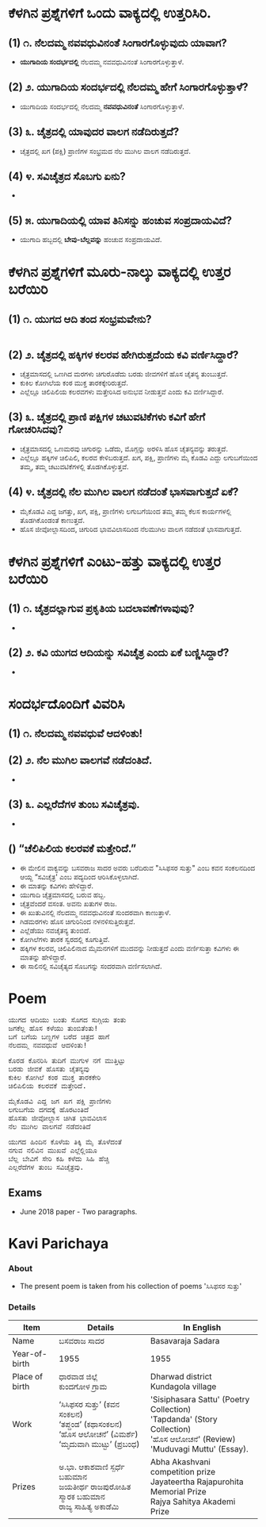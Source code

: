 # ಕೆಳಗಿನ ಪ್ರಶ್ನೆಗಳಿಗೆ ಒಂದು ವಾಕ್ಯದಲ್ಲಿ ಉತ್ತರಿಸಿರಿ.
## (1) ೧. ನೆಲದಮ್ಮ ನವವಧುವಿನಂತೆ ಸಿಂಗಾರಗೊಳ್ಳುವುದು ಯಾವಾಗ?
* **ಯುಗಾದಿಯ ಸಂದರ್ಭದಲ್ಲಿ** ನೆಲದಮ್ಮ ನವವಧುವಿನಂತೆ ಸಿಂಗಾರಗೊಳ್ಳುತ್ತಾಳೆ.

## (2) ೨. ಯುಗಾದಿಯ ಸಂದರ್ಭದಲ್ಲಿ ನೆಲದಮ್ಮ ಹೇಗೆ ಸಿಂಗಾರಗೊಳ್ಳುತ್ತಾಳೆ?
* ಯುಗಾದಿಯ ಸಂದರ್ಭದಲ್ಲಿ ನೆಲದಮ್ಮ **ನವವಧುವಿನಂತೆ** ಸಿಂಗಾರಗೊಳ್ಳುತ್ತಾಳೆ.

## (3) ೩. ಚೈತ್ರದಲ್ಲಿ ಯಾವುದರ ವಾಲಗ ನಡೆದಿರುತ್ತದೆ?
* ಚೈತ್ರದಲ್ಲಿ ಖಗ (ಪಕ್ಷಿ) ಪ್ರಾಣಿಗಳ ಸಂಭ್ರಮದ ನೆಲ ಮುಗಿಲ ವಾಲಗ ನಡೆದಿರುತ್ತದೆ.

## (4) ೪. ಸವಿಚೈತ್ರದ ಸೊಬಗು ಏನು?
*

## (5) ೫. ಯುಗಾದಿಯಲ್ಲಿ ಯಾವ ತಿನಿಸನ್ನು ಹಂಚುವ ಸಂಪ್ರದಾಯವಿದೆ?
* ಯುಗಾದಿ ಹಬ್ಬದಲ್ಲಿ **ಬೇವು-ಬೆಲ್ಲವನ್ನು** ಹಂಚುವ ಸಂಪ್ರದಾಯವಿದೆ.

# ಕೆಳಗಿನ ಪ್ರಶ್ನೆಗಳಿಗೆ ಮೂರು-ನಾಲ್ಕು ವಾಕ್ಯದಲ್ಲಿ ಉತ್ತರ ಬರೆಯಿರಿ
## (1) ೧. ಯುಗದ ಆದಿ ತಂದ ಸಂಭ್ರಮವೇನು?
<pre>
</pre>

## (2) ೨. ಚೈತ್ರದಲ್ಲಿ ಹಕ್ಕಿಗಳ ಕಲರವ ಹೇಗಿರುತ್ತದೆಂದು ಕವಿ ವರ್ಣಿಸಿದ್ದಾರೆ?
* ಚೈತ್ರಮಾಸದಲ್ಲಿ ಒಣಗಿದ ಮರಗಳು ಚಿಗುರೊಡೆದು ಬರಡು ಜೀವಗಳಿಗೆ ಹೊಸ ಚೈತನ್ಯ ತುಂಬುತ್ತದೆ.
* ಕುಕಿಲ ಕೋಗಿಲೆಯ ಕಂಠ ಮುಕ್ತ ತಾರಕಕ್ಕೇರಿರುತ್ತದೆ.
* ಎಲ್ಲೆಲ್ಲೂ ಚಿಲಿಪಿಲಿಯ ಕಲರವಗಳು ಮತ್ತೇರಿಸಿದ ಅನುಭವ ನೀಡುತ್ತವೆ ಎಂದು ಕವಿ ವರ್ಣಿಸಿದ್ದಾರೆ.

## (3) ೩. ಚೈತ್ರದಲ್ಲಿ ಪ್ರಾಣಿ ಪಕ್ಷಿಗಳ ಚಟುವಟಿಕೆಗಳು ಕವಿಗೆ ಹೇಗೆ ಗೋಚರಿಸಿದವು?
* ಚೈತ್ರಮಾಸದಲ್ಲಿ ಒಣಮರವು ಚಿಗುರನ್ನು ಒಡೆದು, ಮೊಗ್ಗನ್ನು ಅರಳಿಸಿ ಹೊಸ ಚೈತನ್ಯವನ್ನು ತರುತ್ತದೆ.
* ಎಲ್ಲೆಲ್ಲೂ ಹಕ್ಕಿಗಳ ಚಿಲಿಪಿಲಿ, ಕಲರವ ಕೇಳಿಬರುತ್ತದೆ. ಖಗ, ಪಕ್ಷಿ, ಪ್ರಾಣಿಗಳು ಮೈ ಕೊಡವಿ ಎದ್ದು ಲಗುಬಗೆಯಿಂದ ತಮ್ಮ, ತಮ್ಮ ಚಟುವಟಿಕೆಗಳಲ್ಲಿ ತೊಡಗಿಕೊಳ್ಳುತ್ತವೆ.

## (4) ೪. ಚೈತ್ರದಲ್ಲಿ ನೆಲ ಮುಗಿಲ ವಾಲಗ ನಡೆದಂತೆ ಭಾಸವಾಗುತ್ತದೆ ಏಕೆ?
* ಮೈಕೊಡವಿ ಎದ್ದ ಜಗತ್ತು, ಖಗ, ಪಕ್ಷಿ, ಪ್ರಾಣಿಗಳು ಲಗುಬಗೆಯಿಂದ ತಮ್ಮ ತಮ್ಮ ಕೆಲಸ ಕಾರ್ಯಗಳಲ್ಲಿ ತೊಡಗಿಕೊಂಡಂತೆ ಕಾಣುತ್ತದೆ.
* ಹೊಸ ಜೀವೋಲ್ಲಾಸದಿಂದ, ಚಿಗುರಿದ ಭಾವವಿಲಾಸದಿಂದ ನೆಲಮುಗಿಲ ವಾಲಗ ನಡೆದಂತೆ ಭಾಸವಾಗುತ್ತದೆ.

# ಕೆಳಗಿನ ಪ್ರಶ್ನೆಗಳಿಗೆ ಎಂಟು-ಹತ್ತು  ವಾಕ್ಯದಲ್ಲಿ ಉತ್ತರ ಬರೆಯಿರಿ
## (1)  ೧. ಚೈತ್ರದಲ್ಲಾಗುವ ಪ್ರಕೃತಿಯ ಬದಲಾವಣೆಗಳಾವುವು?
*

## (2) ೨. ಕವಿ ಯುಗದ ಆದಿಯನ್ನು ಸವಿಚೈತ್ರ ಎಂದು ಏಕೆ ಬಣ್ಣಿಸಿದ್ದಾರೆ?
*

# ಸಂದರ್ಭದೊಂದಿಗೆ ವಿವರಿಸಿ
## (1) ೧. ನೆಲದಮ್ಮ ನವವಧುವೆ ಆದಳಿಂತು!

## (2) ೨. ನೆಲ ಮುಗಿಲ ವಾಲಗವೆ ನಡೆದಂತಿದೆ.
*

## (3) ೩. ಎಲ್ಲರೆದೆಗಳ ತುಂಬ ಸವಿಚೈತ್ರವು.
*
## () “ಚೆಲಿಪಿಲಿಯ ಕಲರವಕೆ ಮತ್ತೇರಿದೆ.”
* ಈ ಮೇಲಿನ ವಾಕ್ಯವನ್ನು ಬಸವರಾಜ ಸಾದರ ಅವರು ಬರೆದಿರುವ "ಸಿಸಿಫಸರ ಸುತ್ತು" ಎಂಬ ಕವನ ಸಂಕಲನದಿಂದ ಆಯ್ದ “ಸವಿಚೈತ್ರ' ಎಂಬ ಪದ್ಯದಿಂದ ಆರಿಸಿಕೊಳ್ಳಲಾಗಿದೆ.
* ಈ ಮಾತನ್ನು ಕವಿಗಳು ಹೇಳಿದ್ದಾರೆ.
* ಯುಗಾದಿ ಚೈತ್ರಮಾಸದಲ್ಲಿ ಬರುವ ಹಬ್ಬ.
* ಚೈತ್ರವೆಂದರೆ ವಸಂತ. ಅವನು ಖತುಗಳ ರಾಜ.
* ಈ ಖುತುವಿನಲ್ಲಿ ನೆಲದಮ್ಮ ನವವಧುವಿನಂತೆ ಸುಂದರವಾಗಿ ಕಾಣುತ್ತಾಳೆ.
* ಗಿಡಮರಗಳು ಹೊಸ ಚಿಗುರಿನಿಂದ ನಳನಳಿಸುತ್ತಿರುತ್ತವೆ.
* ಎಲ್ಲೆಡೆಯು ನವಚೈತನ್ಯ ತುಂಬಿದೆ.
* ಕೋಗಿಲೆಗಳು ತಾರಕ ಸ್ವರದಲ್ಲಿ ಕೂಗುತ್ತಿವೆ.
* ಹಕ್ಕಿಗಳ ಕಲರವ, ಚಿಲಿಪಿಲಿನಾದ ಮೈಮನಗಳಿಗೆ ಮುದವನ್ನು ನೀಡುತ್ತದೆ ಎಂದು ವರ್ಣಿಸುತ್ತಾ ಕವಿಗಳು ಈ ಮಾತನ್ನು ಹೇಳಿದ್ದಾರೆ.
* ಈ ಸಾಲಿನಲ್ಲಿ ಸವಿಚೈತ್ಯದ ಸೊಬಗನ್ನು ಸಂದರವಾಗಿ ವರ್ಣಿಸಲಾಗಿದೆ.

# Poem
<pre>
ಯುಗದ ಆದಿಯು ಬಂತು ಸೊಗದ ಸುಗ್ಗಿಯ ತಂತು
ಜಗಕೆಲ್ಲ ಹೊಸ ಕಳೆಯು ತುಂಬಿತೆಂತು!
ಬಗೆ ಬಗೆಯ ಬಣ್ಣಗಳ ಬರೆದ ಚಿತ್ರದ ಹಾಗೆ
ನೆಲದಮ್ಮ ನವವಧುವೆ ಆದಳಿಂತು!
</pre>

<pre>
ಕೊರಡ ಕೊನರಿಸಿ ತುದಿಗೆ ಮುಗುಳ ನಗೆ ಮುತ್ತಿಟ್ಟು
ಬರಡು ಜೀವಕೆ ಹೊಸತು ಚೈತನ್ಯವು
ಕುಕಿಲ ಕೋಗಿಲೆ ಕಂಠ ಮುಕ್ತ ತಾರಕಕೇರಿ
ಚಿಲಿಪಿಲಿಯ ಕಲರವಕೆ ಮತ್ತೇರಿದೆ.
</pre>

<pre>
ಮೈಕೊಡವಿ ಎದ್ದ ಜಗ ಖಗ ಪಕ್ಷಿ ಪ್ರಾಣಿಗಳು
ಲಗುಬಗೆಯ ದಗದಕ್ಕೆ ಹೊರಟಂತಿದೆ
ಹೊಸತು ಜೀವೋಲ್ಲಾಸ ಚಿಗಿತ ಭಾವವಿಲಾಸ
ನೆಲ ಮುಗಿಲ ವಾಲಗವೆ ನಡೆದಂತಿದೆ
</pre>

<pre>
ಯುಗದ ಹಿಂದಿನ ಕೊಳೆಯ ತಿಕ್ಕಿ ಮೈ ತೊಳೆದಂತೆ
ನಗುವ ನಲಿವಿನ ಮುಖವೆ ಎಲ್ಲೆಲ್ಲಿಯೂ
ಬೆಲ್ಲ ಬೇವಿಗೆ ಸೇರಿ ಕಹಿ ಕಳೆದು ಸಿಹಿ ಹೆಚ್ಚಿ
ಎಲ್ಲರೆದೆಗಳ ತುಂಬ ಸವಿಚೈತ್ರವು.</pre>
</pre>

## Exams
* June 2018 paper - Two paragraphs.

# Kavi Parichaya
### About 
* The present poem is taken from his collection of poems 'ಸಿಸಿಫಸರ ಸುತ್ತು'

### Details
|Item | Details| In English|
|-|-|-|
|Name |ಬಸವರಾಜ ಸಾದರ| Basavaraja Sadara
|Year-of-birth|1955|1955
|Place of birth|ಧಾರವಾಡ ಜಿಲ್ಲೆ <br> ಕುಂದಗೋಳ ಗ್ರಾಮ| Dharwad district <br> Kundagola village
|Work |  ‘ಸಿಸಿಫಸರ ಸುತ್ತು’ (ಕವನ ಸಂಕಲನ) <br> ‘ತಪ್ದಂಡ’ (ಕಥಾಸಂಕಲನ) <br> ‘ಹೊಸ ಆಲೋಚನೆ’ (ವಿಮರ್ಶೆ) <br> ‘ಮೃದುವಾಗಿ ಮುಟ್ಟು’ (ಪ್ರಬಂಧ) | 'Sisiphasara Sattu' (Poetry Collection) <br> 'Tapdanda' (Story Collection)<br> 'ಹೊಸ ಆಲೋಚನೆ' (Review)<br> 'Muduvagi Muttu' (Essay).
|Prizes| ಅ.ಭಾ. ಆಕಾಶವಾಣಿ ಸ್ಪರ್ಧೆ ಬಹುಮಾನ <br> ಜಯತೀರ್ಥ ರಾಜಪುರೋಹಿತ ಸ್ಮಾರಕ ಬಹುಮಾನ <br> ರಾಜ್ಯ ಸಾಹಿತ್ಯ ಅಕಾಡೆಮಿ | Abha Akashvani competition prize <br>  Jayateertha Rajapurohita Memorial Prize <br> Rajya Sahitya Akademi Prize |
